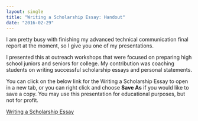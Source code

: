 ```yaml
---
layout: single
title: "Writing a Scholarship Essay: Handout"
date: "2016-02-29"
---
```


I am pretty busy with finishing my advanced technical communication final report at the moment, so I give you one of my presentations.

I presented this at outreach workshops that were focused on preparing high school juniors and seniors for college. My contribution was coaching students on writing successful scholarship essays and personal statements.

You can click on the below link for the Writing a Scholarship Essay to open in a new tab, or you can right click and choose **Save As** if you would like to save a copy. You may use this presentation for educational purposes, but not for profit.

[Writing a Scholarship Essay](https://angelleleger.files.wordpress.com/2016/02/writing-a-scholarship-essay.pdf "Writing a Scholarship Essay")
